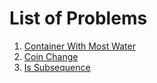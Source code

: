 # List of Problems

1. [Container With Most Water](https://leetcode.com/problems/container-with-most-water)
2. [Coin Change](https://leetcode.com/problems/coin-change)
3. [Is Subsequence](https://leetcode.com/problems/is-subsequence/)
